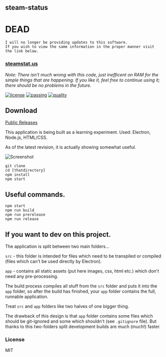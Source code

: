 ## steam-status

# DEAD

    I will no longer be providing updates to this software.
    If you wish to view the same information in the proper manner visit the link below.

### [steamstat.us](https://steamstat.us)

*Note: There isn't much wrong with this code, just inefficent on RAM for the simple things that are happening.
If you like it, feel free to continue using it; there should be no problems in the future.*

[![license](https://img.shields.io/npm/l/express.svg)]() [![passing](https://img.shields.io/badge/build-passing-green.svg?style=flat)]() [![quality](https://img.shields.io/badge/quality-okay-green.svg?style=flat)]()

## Download

[Public Releases](https://github.com/thejordanprice/steam-status/releases)

This application is being built as a learning experiment.
Used: Electron, Node.js, HTML/CSS.

As of the latest revision, it is actually showing somewhat useful.

![Screenshot](http://i.imgur.com/0Vex9uN.png)

```
git clone 
cd [thatdirectory]
npm install
npm start
```

## Useful commands.

```
npm start
npm run build
npm run prerelease
npm run release
```

## If you want to dev on this project.

The application is split between two main folders...

`src` - this folder is intended for files which need to be transpiled or compiled (files which can't be used directly by Electron).

`app` - contains all static assets (put here images, css, html etc.) which don't need any pre-processing.

The build process compiles all stuff from the `src` folder and puts it into the `app` folder, so after the build has finished, your `app` folder contains the full, runnable application.

Treat `src` and `app` folders like two halves of one bigger thing.

The drawback of this design is that `app` folder contains some files which should be git-ignored and some which shouldn't (see `.gitignore` file). But thanks to this two-folders split development builds are much (much!) faster.

### License

MIT
